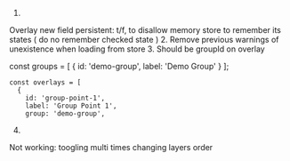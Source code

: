 1.
Overlay new field persistent: t/f, to disallow memory store to remember its states ( do no remember checked state )
2.
Remove previous warnings of unexistence when loading from store
3.
Should be groupId on overlay

const groups = [
      {
        id: 'demo-group',
        label: 'Demo Group'
      }
    ];

    const overlays = [
      {
        id: 'group-point-1',
        label: 'Group Point 1',
        group: 'demo-group',


4.
Not working:
toogling multi times changing layers order
